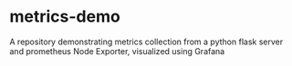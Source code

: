 # metrics-demo
A repository demonstrating  metrics collection from a python flask server and prometheus Node Exporter, visualized using Grafana
